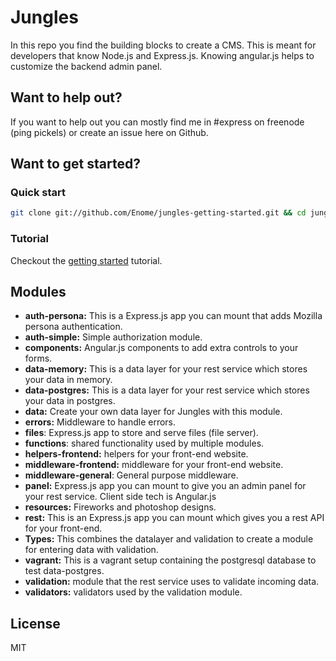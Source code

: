 # Jungles

In this repo you find the building blocks to create a CMS. This is meant for developers that know Node.js and Express.js. Knowing angular.js helps to customize the backend admin panel.

## Want to help out?

If you want to help out you can mostly find me in #express on freenode (ping pickels) or create an issue here on Github.

## Want to get started?

### Quick start

```sh
git clone git://github.com/Enome/jungles-getting-started.git && cd jungles-getting-started && npm install && node app.js
```

### Tutorial

Checkout the [getting started](http://github.com/Enome/jungles-getting-started) tutorial.

## Modules

- **auth-persona:** This is a Express.js app you can mount that adds Mozilla persona authentication.
- **auth-simple:** Simple authorization module.
- **components:** Angular.js components to add extra controls to your forms.
- **data-memory:** This is a data layer for your rest service which stores your data in memory.
- **data-postgres:** This is a data layer for your rest service which stores your data in postgres.
- **data:** Create your own data layer for Jungles with this module.
- **errors:** Middleware to handle errors.
- **files**: Express.js app to store and serve files (file server).
- **functions**: shared functionality used by multiple modules.
- **helpers-frontend:** helpers for your front-end website. 
- **middleware-frontend:** middleware for your front-end website.
- **middleware-general**: General purpose middleware.
- **panel:** Express.js app you can mount to give you an admin panel for your rest service. Client side tech is Angular.js
- **resources:** Fireworks and photoshop designs.
- **rest:** This is an Express.js app you can mount which gives you a rest API for your front-end.
- **Types:** This combines the datalayer and validation to create a module for entering data with validation.
- **vagrant:** This is a vagrant setup containing the postgresql database to test data-postgres.
- **validation:** module that the rest service uses to validate incoming data.
- **validators:** validators used by the validation module.

## License

MIT
